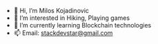 - 👋 Hi, I’m Milos Kojadinovic
- 👀 I’m interested in Hiking, Playing games
- 🌱 I’m currently learning Blockchain technologies
- 📫 Email: stackdevstar@gmail.com

<!---
milos-koj/milos-koj is a ✨ special ✨ repository because its `README.md` (this file) appears on your GitHub profile.
You can click the Preview link to take a look at your changes.
--->
